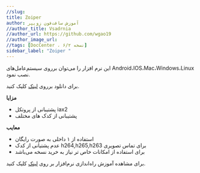 ```yaml
---
//slug:
title: Zoiper
author: آموزش سافت‌فون زویپر
//author_title: Vsadrnia
//author_url: https://github.com/wgao19
//author_image_url: 
//tags: [DocCenter ، نسخه ۶/۲]
sidebar_label: "Zoiper "
---
```

<head>
  <title>Zoiper | مستندات سیموتل</title>
</head>

این نرم افزار را می‌توان برروی سیستم‌عامل‌های Android،IOS،Mac،Windows،Linux نصب نمود.

برای دانلود برروی [لینک](https://www.zoiper.com/en/voip-softphone/download/current) کلیک کنید.

**مزایا**
- پشتیبانی از پروتکل iax2
- پشتیبانی از کدک های مختلف

**معایب**
- استفاده از ۱ داخلی به صورت رایگان
- عدم پشتیانی از کدک h264,h265,h263 برای تماس تصویری
- برای استفاده از امکانات خاص تر نیاز به خرید نسخه می‌باشد

برای مشاهده آموزش راه‌اندازی نرم‌افزار بر روی [لینک](https://www.aparat.com/v/ZyIJL) کلیک کنید.
